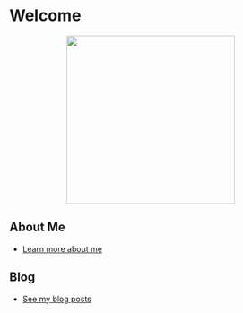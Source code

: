 # Welcome

<p align="center">
  <img src="https://user-images.githubusercontent.com/1103708/60845620-8767a000-a1a2-11e9-8aa8-50dfdab0033b.png" width="300"/>
</p>

## About Me

- [Learn more about me](https://github.com/mayank23/blog/issues/3)

## Blog

- [See my blog posts](https://github.com/mayank23/blog/issues)
